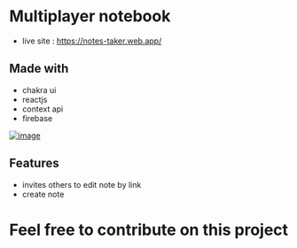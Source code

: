 # Multiplayer notebook
- live site : https://notes-taker.web.app/

## Made with 
- chakra ui
- reactjs
- context api
- firebase

[![image](https://www.linkpicture.com/q/screenshot_23.png)](https://www.linkpicture.com/view.php?img=LPic61c843ecb072a1967901738)

## Features
- invites others to edit note by link
- create note

# Feel free to contribute on this project